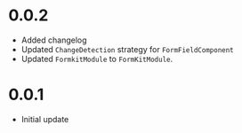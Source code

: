 # 0.0.2
- Added changelog
- Updated `ChangeDetection` strategy for `FormFieldComponent`
- Updated `FormkitModule` to `FormKitModule`.

# 0.0.1
- Initial update
